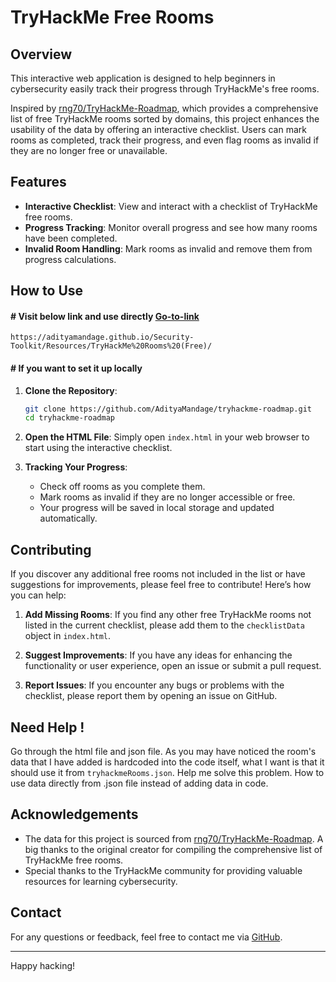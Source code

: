# TryHackMe Free Rooms

## Overview

This interactive web application is designed to help beginners in cybersecurity easily track their progress through TryHackMe's free rooms. 

Inspired by [rng70/TryHackMe-Roadmap](https://github.com/rng70/TryHackMe-Roadmap), which provides a comprehensive list of free TryHackMe rooms sorted by domains, this project enhances the usability of the data by offering an interactive checklist. Users can mark rooms as completed, track their progress, and even flag rooms as invalid if they are no longer free or unavailable.

## Features

- **Interactive Checklist**: View and interact with a checklist of TryHackMe free rooms.
- **Progress Tracking**: Monitor overall progress and see how many rooms have been completed.
- **Invalid Room Handling**: Mark rooms as invalid and remove them from progress calculations.

## How to Use

#### **# Visit below link and use directly [Go-to-link](https://adityamandage.github.io/Security-Toolkit/Resources/TryHackMe%20Rooms%20(Free)/)**

```
https://adityamandage.github.io/Security-Toolkit/Resources/TryHackMe%20Rooms%20(Free)/
```


#### **# If you want to set it up locally**

1. **Clone the Repository**:
    ```bash
    git clone https://github.com/AdityaMandage/tryhackme-roadmap.git
    cd tryhackme-roadmap
    ```

2. **Open the HTML File**:
    Simply open `index.html` in your web browser to start using the interactive checklist.

3. **Tracking Your Progress**:
    - Check off rooms as you complete them.
    - Mark rooms as invalid if they are no longer accessible or free.
    - Your progress will be saved in local storage and updated automatically.

## Contributing

If you discover any additional free rooms not included in the list or have suggestions for improvements, please feel free to contribute! Here’s how you can help:

1. **Add Missing Rooms**: If you find any other free TryHackMe rooms not listed in the current checklist, please add them to the `checklistData` object in `index.html`.

2. **Suggest Improvements**: If you have any ideas for enhancing the functionality or user experience, open an issue or submit a pull request.

3. **Report Issues**: If you encounter any bugs or problems with the checklist, please report them by opening an issue on GitHub.

## Need Help !

Go through the html file and json file. As you may have noticed the room's data that I have added is hardcoded into the code itself, what I want is that it should use it from `tryhackmeRooms.json`. Help me solve this problem. How to use data directly from .json file instead of adding data in code.


## Acknowledgements

- The data for this project is sourced from [rng70/TryHackMe-Roadmap](https://github.com/rng70/TryHackMe-Roadmap). A big thanks to the original creator for compiling the comprehensive list of TryHackMe free rooms.
- Special thanks to the TryHackMe community for providing valuable resources for learning cybersecurity.

## Contact

For any questions or feedback, feel free to contact me via [GitHub](https://github.com/AdityaMandage).

---

Happy hacking!
